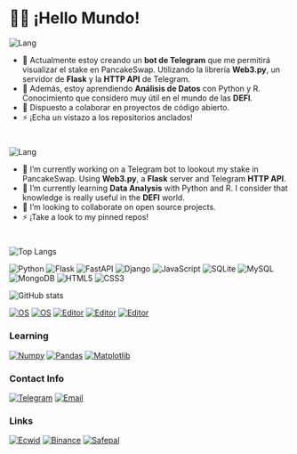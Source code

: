 <!--
**luisgdev/luisgdev** is a ✨ _special_ ✨ repository because its `README.md` (this file) appears on your GitHub profile.

Here are some ideas to get you started:

- 🔭 I’m currently working on ...
- 🌱 I’m currently learning ...
- 👯 I’m looking to collaborate on ...
- 🤔 I’m looking for help with ...
- 💬 Ask me about ...
- 📫 How to reach me: ...
- 😄 Pronouns: ...
- ⚡ Fun fact: ...
-->
# 👋🏽 ¡Hello Mundo!
![Lang](https://img.shields.io/badge/Idioma-Espa%C3%B1ol-blue)
- 🔭 Actualmente estoy creando un **bot de Telegram** que me permitirá visualizar el stake en PancakeSwap. Utilizando la librería **Web3.py**, un servidor de **Flask** y la **HTTP API** de Telegram. 
- 🌱 Además, estoy aprendiendo **Análisis de Datos** con Python y R. Conocimiento que considero muy útil en el mundo de las **DEFI**. 
- 🤝 Dispuesto a colaborar en proyectos de código abierto.
- ⚡ ¡Echa un vistazo a los repositorios anclados!

# 
![Lang](https://img.shields.io/badge/Language-English-blue)
- 🔭 I’m currently working on a Telegram bot to lookout my stake in PancakeSwap. Using **Web3.py**, a **Flask** server and Telegram **HTTP API**.
- 🌱 I’m currently learning **Data Analysis** with Python and R. I consider that knowledge is really useful in the **DEFI** world.
- 🤝 I’m looking to collaborate on open source projects.
- ⚡ ¡Take a look to my pinned repos!

#
![Top Langs](https://github-readme-stats.vercel.app/api/top-langs/?username=luisgdev&layout=compact&theme=dark)

![Python](https://img.shields.io/badge/-Python-grey?style=flat&logo=Python&logoColor=lightblue)
![Flask](https://img.shields.io/badge/-Flask-grey?style=flat&logo=flask)
![FastAPI](https://img.shields.io/badge/-FastAPI-grey?style=flat&logo=fastapi)
![Django](https://img.shields.io/badge/-Django-grey?style=flat&logo=django)
![JavaScript](https://img.shields.io/badge/-JavaScript-grey?style=flat&logo=javascript)
![SQLite](https://img.shields.io/badge/-Sqlite-grey?style=flat&logo=sqlite)
![MySQL](https://img.shields.io/badge/-MySQL-grey?style=flat&logo=mysql)
![MongoDB](https://img.shields.io/badge/-MongoDB-grey?style=flat&logo=mongodb)
![HTML5](https://img.shields.io/badge/-HTML5-grey?style=flat&logo=html5)
![CSS3](https://img.shields.io/badge/-CSS3-grey?style=flat&logo=css3&logoColor=blue)

![GitHub stats](https://github-readme-stats.vercel.app/api?username=luisgdev&show_icons=true&theme=dark)

[![OS](https://img.shields.io/badge/Windows-OS-informational?style=flat&logo=windows&logoColor=blue)](https://en.wikipedia.org/wiki/Windows)
[![OS](https://img.shields.io/badge/Ubuntu-OS-informational?style=flat&logo=xfce&logoColor=black)](https://en.wikipedia.org/wiki/Linux)
[![Editor](https://img.shields.io/badge/VSCode-Editor-informational?style=flat&logo=visual-studio-code&logoColor=blue)](https://en.wikipedia.org/wiki/Visual_Studio_Code)
[![Editor](https://img.shields.io/badge/Vim-Editor-informational?style=flat&logo=vim&logoColor=green)](https://en.wikipedia.org/wiki/Vim_(text_editor))
[![Editor](https://img.shields.io/badge/Termux-Linux%20for%20Android-informational?style=flat&logo=windowsterminal&logoColor=black)](https://github.com/termux)

### Learning
[![Numpy](https://img.shields.io/badge/-Numpy-grey?style=flat&logo=numpy&logoColor=cyan)](https://github.com/numpy/numpy)
[![Pandas](https://img.shields.io/badge/-Pandas-grey?style=flat&logo=pandas&logoColor=yellow)](https://github.com/pandas-dev/pandas)
[![Matplotlib](https://img.shields.io/badge/-Matplotlib-grey?style=flat&logo=Python&logoColor=lightblue)](https://github.com/matplotlib/matplotlib)

### Contact Info
[![Telegram](https://img.shields.io/badge/Telegram-%40luisgve-blue?style=flat&logo=telegram&logoColor=blue)](https://t.me/luisgve)
[![Email](https://img.shields.io/badge/Email-dev%40luisch.com-blue?style=flat&logo=gmail&logoColor=red)](mailto:email@luisch.com)

### Links
[![Ecwid](https://img.shields.io/badge/%F0%9F%9B%92%20Sell%20on-Ecwid-blue?style=flat)](https://open.ecwid.com/3c9qTM)
[![Binance](https://img.shields.io/badge/Trade%20on-Binance-blue?style=flat&logo=binance)](https://accounts.binance.me/es-LA/register?ref=16580223)
[![Safepal](https://img.shields.io/badge/Secure%20your%20Assets-Safepal-blue?style=flat&logo=binance)](https://shop.safepal.io/products/safepal-hardware-wallet-s1-bitcoin-wallet?ref=luisch)
